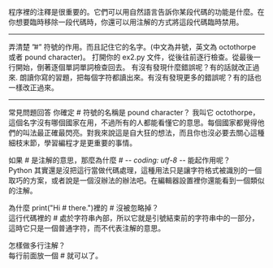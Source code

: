 程序裡的注釋是很重要的。它們可以用自然語言告訴你某段代碼的功能是什麼。在你想要臨時移除一段代碼時，你還可以用注解的方式將這段代碼臨時禁用。  
<hr>
弄清楚 ”#” 符號的作用。而且記住它的名字。(中文為井號，英文為 octothorpe 或者 pound character)。  
打開你的 ex2.py 文件，從後往前逐行檢查。從最後一行開始，倒著逐個單詞單詞檢查回去。  
有沒有發現什麼錯誤呢？有的話就改正過來.  
朗讀你寫的習題，把每個字符都讀出來。有沒有發現更多的錯誤呢？有的話也一樣改正過來。  
<hr>
常見問題回答  
你確定 # 符號的名稱是 pound character？  
我叫它 octothorpe，這個名字沒有哪個國家在用，不過所有的人都能看懂它的意思。每個國家都覺得他們的叫法最正確最閃亮。對我來說這是自大狂的想法，而且你也沒必要去關心這種細枝末節，學習編程才是更重要的事情。
  
如果 # 是注解的意思，那麼為什麼 # -*- coding: utf-8 -*- 能起作用呢？  
Python 其實還是沒把這行當做代碼處理，這種用法只是讓字符格式被識別的一個取巧的方案，或者說是一個沒辦法的辦法吧。在編輯器設置裡你還能看到一個類似的注解。
  
為什麼 print("Hi # there.")裡的 # 沒被忽略掉？  
這行代碼裡的 # 處於字符串內部，所以它就是引號結束前的字符串中的一部分，這時它只是一個普通字符，而不代表注解的意思。

怎樣做多行注解？  
每行前面放一個 # 就可以了。